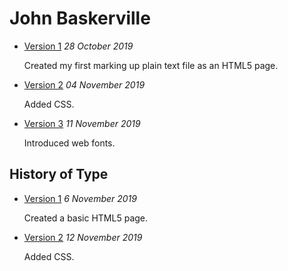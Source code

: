 
<h1> John Baskerville </h1>

- [Version 1](https://georgiagallagher.github.io/john_baskerville/john_baskerville.html)
*28 October 2019*

  Created my first marking up plain text file as an HTML5 page.

- [Version 2](https://georgiagallagher.github.io/john_baskerville/baskerville2.html)
*04 November 2019*  

  Added CSS.

- [Version 3](https://georgiagallagher.github.io/john_baskerville/baskerville3.html)
*11 November 2019*

  Introduced web fonts.


History of Type
---------------

- [Version 1](https://georgiagallagher.github.io/john_baskerville/brief_history_of_type.html)
*6 November 2019*

  Created a basic HTML5 page.

- [Version 2](https://georgiagallagher.github.io/john_baskerville/brief_history_of_type2.html)
*12 November 2019*

  Added CSS.
